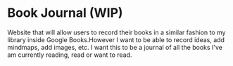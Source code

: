 # Book Journal (WIP)

Website that will allow users to record their books in a similar fashion to my library inside Google Books.However I want to be able to record ideas, add mindmaps, add images, etc. I want this to be a journal of all the books I've am currently reading, read or want to read.
